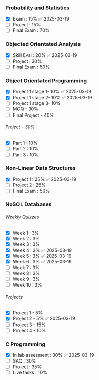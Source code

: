 ### Probability and Statistics
- [x] Exam : 15% ✅ 2025-03-19
- [ ] Project : 15%
- [ ] Final Exam : 70%
### Objected Orientated Analysis
- [x] Skill Eval : 20% ✅ 2025-03-19
- [ ] Project : 30%
- [ ] Final Exam : 50%
### Object Orientated Programming
- [x] Project 1 stage 1- 10% ✅ 2025-03-19
- [x] Project 1 stage 2- 10% ✅ 2025-03-19
- [ ] Project 1 stage 3- 10%
- [ ] MCQ - 30%
- [ ] Final Project - 40%
###### Project - 30%
- [x] Part 1 : 10%
- [ ] Part 2 : 10%
- [ ] Part 3 : 10%
### Non-Linear Data Structures
- [x] Project 1 : 25% ✅ 2025-03-19
- [ ] Project 2 : 25%
- [ ] Final Exam : 50%
### NoSQL Databases
###### Weekly Quizzes
- [x] Week 1 : 3%
- [x] Week 2 : 3%
- [x] Week 3 : 3%
- [x] Week 4 : 3% ✅ 2025-03-19
- [x] Week 5 : 3% ✅ 2025-03-19
- [x] Week 6 : 3% ✅ 2025-03-19
- [ ] Week 7 : 3%
- [ ] Week 8 : 3%
- [ ] Week 9 : 3%
- [ ] Week 10 : 3%
###### Projects
- [x] Project 1 - 5%
- [x] Project 2 - 5% ✅ 2025-03-19
- [ ] Project 3 - 15%
- [ ] Project 4 - 10%
### C Programming
- [x] In lab assesment : 30% ✅ 2025-03-19
- [ ] SAQ : 30%
- [ ] Project : 35%
- [ ] Live tasks : 10%
